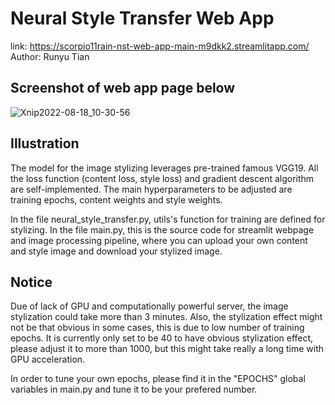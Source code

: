 # Neural Style Transfer Web App

link: https://scorpio11rain-nst-web-app-main-m9dkk2.streamlitapp.com/
Author: Runyu Tian

## Screenshot of web app page below
![Xnip2022-08-18_10-30-56](https://user-images.githubusercontent.com/88039791/185458456-893d1a1a-37aa-4b04-98fe-3799232b0744.jpg)

## Illustration
The model for the image stylizing leverages pre-trained famous VGG19. All the loss function (content loss, style loss) and gradient descent algorithm are self-implemented. The main hyperparameters to be adjusted are training epochs, content weights and style weights.

In the file neural_style_transfer.py, utils's function for training are defined for stylizing.
In the file main.py, this is the source code for streamlit webpage and image processing pipeline, where you can upload your own content and style image and download your stylized image.

## Notice
Due of lack of GPU and computationally powerful server, the image stylization could take more than 3 minutes. Also, the stylization effect might not be that obvious in some cases, this is due to low number of training epochs. It is currently only set to be 40 to have obvious stylization effect, please adjust it to more than 1000, but this might take really a long time with GPU acceleration.

In order to tune your own epochs, please find it in the "EPOCHS" global variables in main.py and tune it to be your prefered number.



